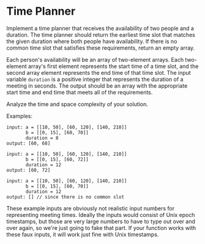 # Time Planner

Implement a time planner that receives the availability of two people and a duration. The time planner should return the earliest time slot that matches the given duration where both people have availability. If there is no common time slot that satisfies these requirements, return an empty array.

Each person's availability will be an array of two-element arrays. Each two-element array's first element represents the start time of a time slot, and the second array element represents the end time of that time slot. The input variable `duration` is a positive integer that represents the duration of a meeting in seconds. The output should be an array with the appropriate start time and end time that meets all of the requirements.

Analyze the time and space complexity of your solution.

Examples:

```
input: a = [[10, 50], [60, 120], [140, 210]]
       b = [[0, 15], [60, 70]]
       duration = 8
output: [60, 68]

input: a = [[10, 50], [60, 120], [140, 210]]
       b = [[0, 15], [60, 72]]
       duration = 12
output: [60, 72]

input: a = [[10, 50], [60, 120], [140, 210]]
       b = [[0, 15], [60, 70]]
       duration = 12
output: [] // since there is no common slot
```

These example inputs are obviously not realistic input numbers for representing meeting times. Ideally the inputs would consist of Unix epoch timestamps, but those are very large numbers to have to type out over and over again, so we're just going to fake that part. If your function works with these faux inputs, it will work just fine with Unix timestamps.
